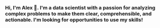 ### Hi, I'm Alex 👋. I'm a data scientist with a passion for analyzing complex problems to make them clear, comprehensible, and actionable. I'm looking for opportunities to use my skills!
<!--
**alexmjn/alexmjn** is a ✨ _special_ ✨ repository because its `README.md` (this file) appears on your GitHub profile.

I work with Python, typically in Pandas, sklearn, and TensorFlow, and SQL, to develop machine learning solutions.

When I'm not programming, I love to read, especially fiction, and to play soccer.
